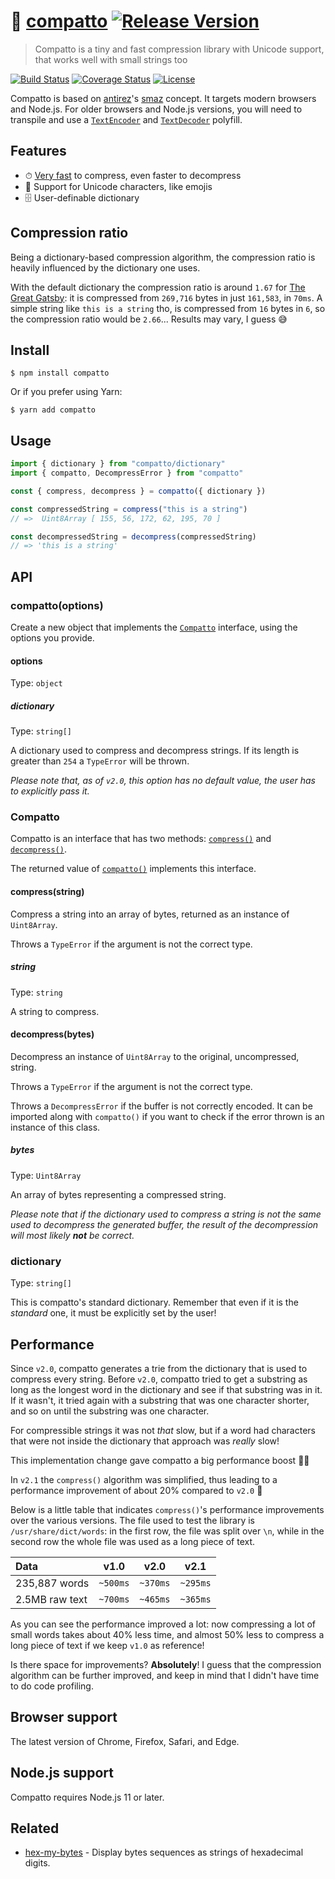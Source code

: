 # 📮 [compatto](https://github.com/macarie/compatto) [![Release Version](https://img.shields.io/npm/v/compatto.svg?label=&color=0080FF)](https://www.npmjs.com/package/compatto)

> Compatto is a tiny and fast compression library with Unicode support, that works well with small strings too

[![Build Status](https://img.shields.io/travis/com/macarie/compatto)](https://travis-ci.com/macarie/compatto) [![Coverage Status](https://img.shields.io/codecov/c/github/macarie/compatto)](https://codecov.io/gh/macarie/compatto/)
[![License](https://img.shields.io/npm/l/compatto?color=42cdad)](https://github.com/macarie/compatto/blob/master/license)

Compatto is based on [antirez](https://github.com/antirez/)'s [smaz](https://github.com/antirez/smaz) concept. It targets modern browsers and Node.js. For older browsers and Node.js versions, you will need to transpile and use a [`TextEncoder`](https://developer.mozilla.org/en-US/docs/Web/API/TextEncoder) and [`TextDecoder`](https://developer.mozilla.org/en-US/docs/Web/API/TextDecoder) polyfill.

## Features

- ⏱ [Very fast](#performance) to compress, even faster to decompress
- 🍯 Support for Unicode characters, like emojis
- 🗄 User-definable dictionary

## Compression ratio

Being a dictionary-based compression algorithm, the compression ratio is heavily influenced by the dictionary one uses.

With the default dictionary the compression ratio is around `1.67` for [The Great Gatsby](http://gutenberg.net.au/ebooks02/0200041.txt): it is compressed from `269,716` bytes in just `161,583`, in `70ms`. A simple string like `this is a string` tho, is compressed from `16` bytes in `6`, so the compression ratio would be `2.66`... Results may vary, I guess 😅

## Install

```console
$ npm install compatto
```

Or if you prefer using Yarn:

```console
$ yarn add compatto
```

## Usage

```javascript
import { dictionary } from "compatto/dictionary"
import { compatto, DecompressError } from "compatto"

const { compress, decompress } = compatto({ dictionary })

const compressedString = compress("this is a string")
// =>  Uint8Array [ 155, 56, 172, 62, 195, 70 ]

const decompressedString = decompress(compressedString)
// => 'this is a string'
```

## API

### compatto(options)

Create a new object that implements the [`Compatto`](#compatto) interface, using the options you provide.

#### options

Type: `object`

##### dictionary

Type: `string[]`

A dictionary used to compress and decompress strings. If its length is greater than `254` a `TypeError` will be thrown.

_Please note that, as of `v2.0`, this option has no default value, the user has to explicitly pass it._

### Compatto

Compatto is an interface that has two methods: [`compress()`](#compressstring) and [`decompress()`](#decompressbytes).

The returned value of [`compatto()`](#compattooptions) implements this interface.

#### compress(string)

Compress a string into an array of bytes, returned as an instance of `Uint8Array`.

Throws a `TypeError` if the argument is not the correct type.

##### string

Type: `string`

A string to compress.

#### decompress(bytes)

Decompress an instance of `Uint8Array` to the original, uncompressed, string.

Throws a `TypeError` if the argument is not the correct type.

Throws a `DecompressError` if the buffer is not correctly encoded. It can be imported along with `compatto()` if you want to check if the error thrown is an instance of this class.

##### bytes

Type: `Uint8Array`

An array of bytes representing a compressed string.

_Please note that if the dictionary used to compress a string is not the same used to decompress the generated buffer, the result of the decompression will most likely **not** be correct._

### dictionary

Type: `string[]`

This is compatto's standard dictionary. Remember that even if it is the _standard_ one, it must be explicitly set by the user!

## Performance

Since `v2.0`, compatto generates a trie from the dictionary that is used to compress every string. Before `v2.0`, compatto tried to get a substring as long as the longest word in the dictionary and see if that substring was in it. If it wasn't, it tried again with a substring that was one character shorter, and so on until the substring was one character.

For compressible strings it was not _that_ slow, but if a word had characters that were not inside the dictionary that approach was _really_ slow!

This implementation change gave compatto a big performance boost 🚌💨

In `v2.1` the `compress()` algorithm was simplified, thus leading to a performance improvement of about 20% compared to `v2.0` 🐌

Below is a little table that indicates `compress()`'s performance improvements over the various versions. The file used to test the library is `/usr/share/dict/words`: in the first row, the file was split over `\n`, while in the second row the whole file was used as a long piece of text.

| Data           |   v1.0   |   v2.0   |   v2.1   |
| :------------- | :------: | :------: | :------: |
| 235,887 words  | `~500ms` | `~370ms` | `~295ms` |
| 2.5MB raw text | `~700ms` | `~465ms` | `~365ms` |

As you can see the performance improved a lot: now compressing a lot of small words takes about 40% less time, and almost 50% less to compress a long piece of text if we keep `v1.0` as reference!

Is there space for improvements? **Absolutely**! I guess that the compression algorithm can be further improved, and keep in mind that I didn't have time to do code profiling.

## Browser support

The latest version of Chrome, Firefox, Safari, and Edge.

## Node.js support

Compatto requires Node.js 11 or later.

## Related

- [hex-my-bytes](https://github.com/macarie/hex-my-bytes) - Display bytes sequences as strings of hexadecimal digits.
